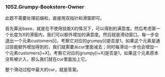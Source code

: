 ### 1052.Grumpy-Bookstore-Owner

此题不需要处理前缀和，直接用双指针和滑窗即可。

首先算出base，就是在不使用技能X的情况下，可以得到的满意度。然后考虑第一个长度为X的滑窗内，我们可以额外增加的满意度。然后就是滑动窗口。每一步会退出一个元素customers[i]，考察它对应的grumpy[i]是否是1，如果这个元素是通过技能额外增加得到的，我们就需要从cur里面减去；同时每滑动一步也会增加一个元素customers[i+X]，考察它对应的grumpy[i+X]是否是1，如果这个元素原本没有被计入，那么我们就在cur里面加上它。

整个滑动过程中最大的cur，就是答案。
